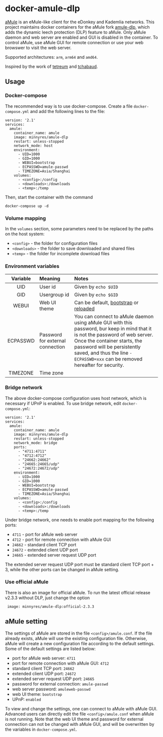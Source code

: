 # docker-amule-dlp
[aMule](https://github.com/amule-project/amule) is an eMule-like client for the eDonkey and Kademlia networks. This project maintains docker containers for the aMule fork [amule-dlp](https://github.com/persmule/amule-dlp), which adds the dynamic leech protection (DLP) feature to aMule. Only aMule daemon and web server are enabled and GUI is disabled in the container. To control aMule, use aMule GUI for remote connection or use your web browswer to visit the web server.

Supported architectures: `arm`, `arm64` and `amd64`.

Inspired by the work of [tetreum](https://github.com/tetreum/amule-docker) and [tchabaud](https://github.com/tchabaud/dockerfiles/tree/master/amule).

## Usage

### Docker-compose
The recommended way is to use docker-compose. Create a file `docker-compose.yml` and add the following lines to the file:

    version: '2.1'
    services:
      amule:
        container_name: amule
        image: minnyres/amule-dlp
        restart: unless-stopped
        network_mode: host
        environment:
          - UID=1000
          - GID=1000
          - WEBUI=bootstrap
          - ECPASSWD=amule-passwd
          - TIMEZONE=Asia/Shanghai
        volumes:
          - <config>:/config
          - <downloads>:/downloads
          - <temp>:/temp

Then, start the container with the command 

    docker-compose up -d

### Volume mapping

In the `volumes` section, some parameters need to be replaced by the paths on the host system:
 + `<config>` - the folder for configuration files
 + `<downloads>` - the folder to save downloaded and shared files
 + `<temp>` - the folder for incomplete download files

### Environment variables

| Variable      | Meaning | Notes     |
| :----:        |    :---     |         :---   |
| UID      |    User id    |  Given by `echo $UID`  |
| GID   | Usergroup id        | Given by `echo $GID`     |
| WEBUI   | Web UI theme   | Can be default, [bootstrap](https://github.com/pedro77/amuleweb-bootstrap-template) or [reloaded](https://github.com/MatteoRagni/AmuleWebUI-Reloaded)     |
| ECPASSWD   |   Password for external connection     |  You can connect to aMule daemon using aMule GUI with this password, bur keep in mind that it is not the password of web server. Once the container starts, the password will be persistently saved, and thus the line `- ECPASSWD=xxx` can be removed hereafter for security. |
| TIMEZONE   | Time zone       |    |

### Bridge network

The above docker-compose configuration uses host network, which is necessary if UPnP is enabled. To use bridge network, edit `docker-compose.yml`:

    version: '2.1'
    services:
      amule:
        container_name: amule
        image: minnyres/amule-dlp
        restart: unless-stopped
        network_mode: bridge
        ports:
          - "4711:4711"
          - "4712:4712"
          - "24662:24662"
          - "24665:24665/udp"
          - "24672:24672/udp"
        environment:
          - UID=1000
          - GID=1000
          - WEBUI=bootstrap
          - ECPASSWD=amule-passwd
          - TIMEZONE=Asia/Shanghai
        volumes:
          - <config>:/config
          - <downloads>:/downloads
          - <temp>:/temp

Under bridge network, one needs to enable port mapping for the following ports:
 + `4711` - port for aMule web server
 + `4712` - port for remote connection with aMule GUI
 + `24662` - standard client TCP port
 + `24672` - extended client UDP port
 + `24665` - extended server request UDP port
 
The extended server request UDP port must be standard client TCP port + 3, while the other ports can be changed in aMule setting.
 
### Use official aMule
There is also an image for official aMule. To run the latest official release v2.3.3 without DLP, just change the option
 
     image: minnyres/amule-dlp:official-2.3.3
 
## aMule setting

The settings of aMule are stored in the file `<config>/amule.conf`. If the file already exists, aMule will use the existing configuration file. Otherwise, aMule will create a new configuration file according to the default settings. Some of the default settings are listed below:

 + port for aMule web server: `4711`
 + port for remote connection with aMule GUI: `4712`
 + standard client TCP port: `24662`
 + extended client UDP port: `24672`
 + extended server request UDP port: `24665`
 + password for external connection: `amule-passwd`
 + web server password: `amuleweb-passwd`
 + web UI theme: `bootstrap`
 + UPnP: `enabled` 

To view and change the settings, one can connect to aMule with aMule GUI. Advanced users can directly edit the file `<config>/amule.conf` when aMule is not running. Note that the web UI theme and password for external connection can not be changed with aMule GUI, and will be overwritten by the variables in `docker-compose.yml`.

